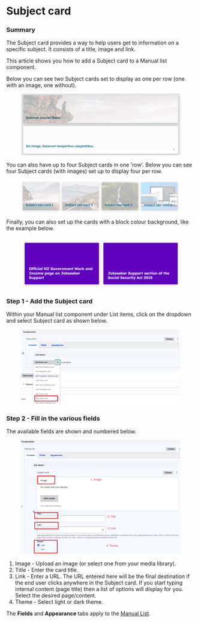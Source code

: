 # Subject card

### Summary <a href="#subjectcardcomponent-summary" id="subjectcardcomponent-summary"></a>

The Subject card provides a way to help users get to information on a specific subject. It consists of a title, image and link.

This article shows you how to add a Subject card to a Manual list component.

Below you can see two Subject cards set to display as one per row (one with an image, one without).

<figure><img src="../../../.gitbook/assets/image (23).png" alt=""><figcaption></figcaption></figure>

You can also have up to four Subject cards in one 'row'. Below you can see four Subject cards (with images) set up to display four per row.

<figure><img src="../../../.gitbook/assets/image (31).png" alt=""><figcaption></figcaption></figure>

Finally, you can also set up the cards with a block colour background, like the example below.&#x20;

<figure><img src="../../../.gitbook/assets/image (47).png" alt=""><figcaption></figcaption></figure>



### Step 1 - Add the Subject card <a href="#subjectcardcomponent-step1-addthesubjectcard" id="subjectcardcomponent-step1-addthesubjectcard"></a>

Within your Manual list component under List items, click on the dropdown and select Subject card as shown below.

<figure><img src="../../../.gitbook/assets/image (66).png" alt=""><figcaption></figcaption></figure>

### Step 2 - Fill in the various fields <a href="#subjectcardcomponent-step2-fillinthevariousfields" id="subjectcardcomponent-step2-fillinthevariousfields"></a>

The available fields are shown and numbered below.

<figure><img src="../../../.gitbook/assets/image (56).png" alt=""><figcaption></figcaption></figure>

1. Image - Upload an image (or select one from your media library).
2. Title - Enter the card title.
3. Link - Enter a URL. The URL entered here will be the final destination if the end user clicks anywhere in the Subject card. If you start typing internal content (page title) then a list of options will display for you. Select the desired page/content.&#x20;
4. Theme - Select light or dark theme.

The **Fields** and **Appearance** tabs apply to the [Manual List](./).&#x20;
